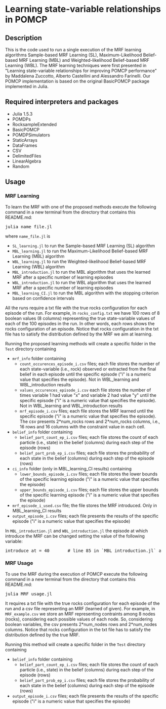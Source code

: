 
# Learning state-variable relationships in POMCP

## Description

This is the code used to run a single execution of the MRF learning algorithms Sample-based MRF Learning (SL), Maximum-Likelihood Belief-based MRF Learning (MBL) and Weighted-likelihood Belief-based MRF Learning (WBL).
The MRF learning techniques were first presented in "Learning state-variable relationships for improving POMCP performance" by Maddalena Zuccotto, Alberto Castellini and Alessandro Farinelli.
Our POMCP implementation is based on the original BasicPOMCP package implemented in Julia.


## Required interpreters and packages
- Julia 1.5.3
- POMDPs
- RocksampleExtended 
- BasicPOMCP
- POMDPSimulators
- StaticArrays
- DataFrames
- CSV
- DelimitedFiles
- LinearAlgebra
- Random



## Usage

### MRF Learning
To learn the MRF with one of the proposed methods execute the following command in a new terminal from the directory that contains this README.md:

<pre>
julia name_file.jl
</pre>
where `name_file.jl` is
- `SL_learning.jl` to run the Sample-based MRF Learning (SL) algorithm
- `MBL_learning.jl` to run the Maximum-Likelihood Belief-based MRF Learning (MBL) algorithm
- `WBL_learning.jl` to run the Weighted-likelihood Belief-based MRF Learning (WBL) algorithm
- `MBL_introduction.jl` to run the MBL algorithm that uses the learned MRF after a specific number of learning episodes
- `WBL_introduction.jl` to run the WBL algorithm that uses the learned MRF after a specific number of learning episodes
- `MBL_learning_CI.jl` to run the MBL algorithm with the stopping criterion based on confidence intervals


All the runs require a txt file with the true rocks configuration for each episode of the run. For example, in `rocks_config.txt` we have 100 rows of 8 boolean values (8 columns) representing the true state-variable values of each of the 100 episodes in the run. In other words, each rows shows the rocks configuration of an episode.
Notice that rocks configuration in the txt file has to satisfy the distribution defined by the MRF we aim at learning.

Running the proposed learning methods will create a specific folder in the `Test` directory containing
- `mrf_info` folder containing
	- `count_occurences_episode_i.csv` files; each file stores the number of each state-variable (i.e., rock) observed or extracted from the final belief in each episode until the specific episode ("i" is a numeric value that specifies the episode). Not in WBL_learning and WBL_introduction results
	- `values_occurences_episode_i.csv` each file stores the number of times variable 1 had value "x" and variable 2 had value "y" until the specific episode ("i" is a numeric value that specifies the episode). Not in WBL_learning and WBL_introduction results
	- `mrf_episode_i.csv` files; each file stores the MRF learned until the specific episode ("i" is a numeric value that specifies the episode). The csv presents 2\*num_rocks rows and 2\*num_rocks columns, i.e., 16 rows and 16 columns with the constraint value in each cell.
- `belief_info` folder containing
	- `belief_part_count_ep_i.csv` files; each file stores the count of each particle (i.e., state) in the belief (columns) during each step of the episode (rows)
	- `belief_part_prob_ep_i.csv` files; each file stores the probability of each state in the belief (columns) during each step of the episode (rows)
- `ci_info` folder (only in MBL_learning_CI results) containing
	- `lower_bounds_episode_i.csv` files; each file stores the lower bounds of the specific learning episode ("i" is a numeric value that specifies the episode)
	- `upper_bounds_episode_i.csv` files; each file stores the upper bounds of the specific learning episode ("i" is a numeric value that specifies the episode)
- `mrf_episode_i_used.csv` file; the file stores the MRF introduced. Only in MBL_learning_CI results
- `output_episode_i.csv` files; each file presents the results of the specific episode ("i" is a numeric value that specifies the episode)


In `MBL_introduction.jl` and `WBL_introduction.jl` the episode at which introduce the MRF can be changed setting the value of the following variable:
<pre>
introduce_at = 40		# line 85 in `MBL_introduction.jl` and line 70 in `WBL_introduction.jl`
</pre>

### MRF Usage
To use the MRF during the execution of POMCP execute the following command in a new terminal from the directory that contains this README.md:
<pre>
julia MRF_usage.jl
</pre>

It requires a txt file with the true rocks configuration for each episode of the run and a csv file representing an MRF (learned of given). For example, in `MRF_example.csv` we store an MRF representing contraints among 8 nodes (rocks), considering each possible values of each node. So, considering boolean variables, the csv presents 2\*num_nodes rows and 2\*num_nodes columns.
Notice that rocks configuration in the txt file has to satisfy the distribution defined by the true MRF.

Running this method will create a specific folder in the `Test` directory containing
- `belief_info` folder containing
	- `belief_part_count_ep_i.csv` files; each file stores the count of each particle (i.e., state) in the belief (columns) during each step of the episode (rows)
	- `belief_part_prob_ep_i.csv` files; each file stores the probability of each state in the belief (columns) during each step of the episode (rows)
- `output_episode_i.csv` files; each file presents the results of the specific episode ("i" is a numeric value that specifies the episode)
